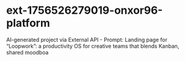 # ext-1756526279019-onxor96-platform
AI-generated project via External API - Prompt: Landing page for “Loopwork”: a productivity OS for creative teams that blends Kanban, shared moodboa

